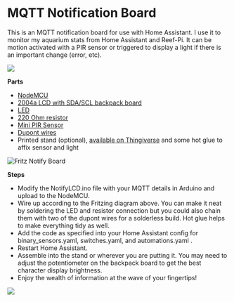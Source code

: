# MQTT Notification Board

This is an MQTT notification board for use with Home Assistant. I use it to monitor my aquarium stats from Home Assistant and Reef-Pi. It can be motion activated with a PIR sensor or triggered to display a light if there is an important change (error, etc).

![](https://github.com/sfgabe/OITProjects/blob/master/NotifyLCD_with_MQTT/InShot_20210227_024037147.jpg)

**Parts**
- [NodeMCU](https://amzn.to/3dRN0tK)
- [2004a LCD with SDA/SCL backpack board](https://amzn.to/3dLF3Xc)
- [LED](https://amzn.to/3bKENox)
- [220 Ohm resistor](https://amzn.to/3r0BGzo)
- [Mini PIR Sensor](https://amzn.to/2ZV0lJH)
- [Dupont wires](https://amzn.to/3q0LNCQ)
- Printed stand (optional), [available on Thingiverse](https://www.thingiverse.com/thing:4329402) and some hot glue to affix sensor and light

![Fritz Notify Board](https://github.com/sfgabe/OITProjects/blob/master/NotifyLCD_with_MQTT/mqtt-notify-board_bb.png)

**Steps**

- Modify the NotifyLCD.ino file with your MQTT details in Arduino and upload to the NodeMCU.
- Wire up according to the Fritzing diagram above. You can make it neat by soldering the LED and resistor connection but you could also chain them with two of the dupont wires for a solderless build. Hot glue helps to make everything tidy as well.
- Add the code as specified into your Home Assistant config for binary_sensors.yaml, switches.yaml, and automations.yaml .
- Restart Home Assistant.
- Assemble into the stand or wherever you are putting it. You may need to adjust the potentiometer on the backpack board to get the best character display brightness.
- Enjoy the wealth of information at the wave of your fingertips!

![](https://github.com/sfgabe/OITProjects/blob/master/NotifyLCD_with_MQTT/20210222_231437.jpg)
